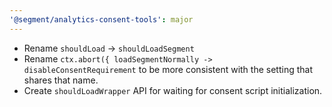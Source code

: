 ```yaml
---
'@segment/analytics-consent-tools': major
---
```


* Rename `shouldLoad` -> `shouldLoadSegment`
* Rename `ctx.abort({ loadSegmentNormally -> disableConsentRequirement` to be more consistent with the setting that shares that name.
* Create `shouldLoadWrapper` API for waiting for consent script initialization.
